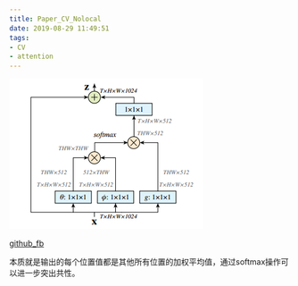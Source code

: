 ```yaml
---
title: Paper_CV_Nolocal
date: 2019-08-29 11:49:51
tags:
- CV
- attention
---
```


![1567051217525](Paper-CV-Nolocal/1567051217525.png)

[github_fb](https://github.com/facebookresearch/video-nonlocal-net?utm_source=mybridge&utm_medium=blog&utm_campaign=read_more)

本质就是输出的每个位置值都是其他所有位置的加权平均值，通过softmax操作可以进一步突出共性。

<!-- more -->